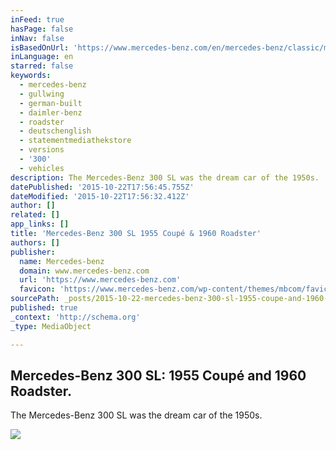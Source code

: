 ```yaml
---
inFeed: true
hasPage: false
inNav: false
isBasedOnUrl: 'https://www.mercedes-benz.com/en/mercedes-benz/classic/museum/mercedes-benz-300-sl/'
inLanguage: en
starred: false
keywords:
  - mercedes-benz
  - gullwing
  - german-built
  - daimler-benz
  - roadster
  - deutschenglish
  - statementmediathekstore
  - versions
  - '300'
  - vehicles
description: The Mercedes-Benz 300 SL was the dream car of the 1950s.
datePublished: '2015-10-22T17:56:45.755Z'
dateModified: '2015-10-22T17:56:32.412Z'
author: []
related: []
app_links: []
title: 'Mercedes-Benz 300 SL 1955 Coupé & 1960 Roadster'
authors: []
publisher:
  name: Mercedes-benz
  domain: www.mercedes-benz.com
  url: 'https://www.mercedes-benz.com'
  favicon: 'https://www.mercedes-benz.com/wp-content/themes/mbcom/favicon.ico'
sourcePath: _posts/2015-10-22-mercedes-benz-300-sl-1955-coupe-and-1960-roadster.md
published: true
_context: 'http://schema.org'
_type: MediaObject

---
```

<article style=""><h1>Mercedes-Benz 300 SL: 1955 Coupé and 1960 Roadster.</h1><p>The Mercedes-Benz 300 SL was the dream car of the 1950s.</p><img src="https://www.mercedes-benz.com/wp-content/uploads/sites/3/2014/12/classic_virtueller-rundgang_exponate-300SL-Coupe-Raodster_1180x686-478x274.jpg" /></article>